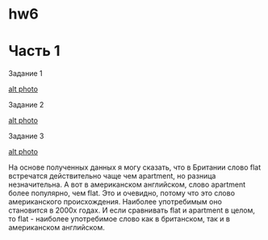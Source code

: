 # hw6
# Часть 1

Задание 1

[alt photo](https://github.com/darfomina/hw6/blob/master/1.jpg)

Задание 2

[alt photo](https://github.com/darfomina/hw6/blob/master/2.jpg)

Задание 3

[alt photo](https://github.com/darfomina/hw6/blob/master/3.jpg)

На основе полученных данных я могу сказать, что в Британии слово flat встречатся действительно чаще чем apartment, но разница незначительна. А вот в американском английском, слово apartment более популярно, чем flat. Это и очевидно, потому что это слово американского происхождения. Наиболее употребимым оно становится в 2000х годах. И если сравнивать flat и apartment в целом, то flat -  наиболее употребимое слово как в британском, так и в американском английском.

